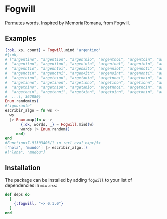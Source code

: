 # Fogwill

[Permutes](https://en.wikipedia.org/wiki/Permutation) words. Inspired by Memoria Romana, from Fogwill.

## Examples

```elixir
{:ok, xs, count} = Fogwill.mind 'argentino'
#{:ok,
# ["argentino", "argention", "argentnio", "argentnoi", "argentoin", "argentoni",
#  "argenitno", "argeniton", "argeninto", "argeninot", "argeniotn", "argeniont",
#  "argenntio", "argenntoi", "argennito", "argenniot", "argennoti", "argennoit",
#  "argenotin", "argenotni", "argenoitn", "argenoint", "argenonti", "argenonit",
#  "argetnino", "argetnion", "argetnnio", "argetnnoi", "argetnoin", "argetnoni",
#  "argetinno", "argetinon", "argetinno", "argetinon", "argetionn", "argetionn",
#  "argetnino", "argetnion", "argetnnio", "argetnnoi", "argetnoin", "argetnoni",
#  "argetonin", "argetonni", "argetoinn", "argetoinn", "argetonin", "argetonni",
#  ...], 362880}
Enum.random(xs)
#"ignorante"
escribir_algo = fn ws ->
  ws
  |> Enum.map(fn w ->
       {:ok, words, _} = Fogwill.mind(w)
       words |> Enum.random()
     end)
end
#Function<7.91303403/1 in :erl_eval.expr/5>
['hola', 'mundo'] |> escribir_algo.()
#["loha", "mndou"]
```


## Installation

The package can be installed by adding `fogwill` to your list of dependencies in `mix.exs`:

```elixir
def deps do
  [
    {:fogwill, "~> 0.1.0"}
  ]
end
```
